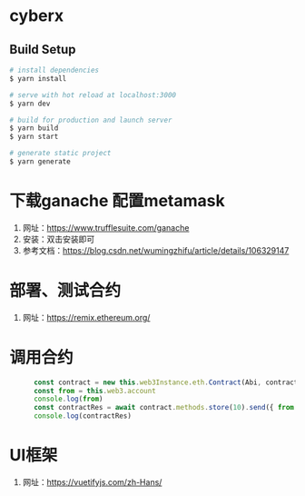 # cyberx

## Build Setup

```bash
# install dependencies
$ yarn install

# serve with hot reload at localhost:3000
$ yarn dev

# build for production and launch server
$ yarn build
$ yarn start

# generate static project
$ yarn generate
```
# 下载ganache 配置metamask
1. 网址：https://www.trufflesuite.com/ganache
2. 安装：双击安装即可
3. 参考文档：https://blog.csdn.net/wumingzhifu/article/details/106329147
# 部署、测试合约
1. 网址：https://remix.ethereum.org/
# 调用合约
``` javascript
      const contract = new this.web3Instance.eth.Contract(Abi, contractAddress)
      const from = this.web3.account
      console.log(from)
      const contractRes = await contract.methods.store(10).send({ from })
      console.log(contractRes)
```
# UI框架
1. 网址：https://vuetifyjs.com/zh-Hans/
